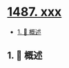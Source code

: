 # [1487. xxx](https://github.com/Tdahuyou/TNotes.leetcode/tree/main/notes/1487.%20xxx)

<!-- region:toc -->

- [1. 📝 概述](#1--概述)

<!-- endregion:toc -->

## 1. 📝 概述
